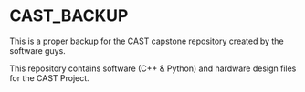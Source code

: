 # CAST_BACKUP
This is a proper backup for the CAST capstone repository created by the software guys.


This repository contains software (C++ & Python) and hardware design files for the CAST Project.

